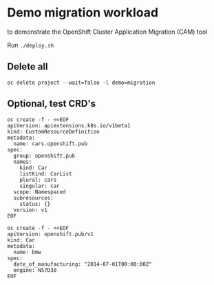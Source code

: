 # Demo migration workload
to demonstrate the OpenShift Cluster Application Migration (CAM) tool 


Run `./deploy.sh` 

## Delete all

```
oc delete project --wait=false -l demo=migration
```

## Optional, test CRD's

```
oc create -f - <<EOF 
apiVersion: apiextensions.k8s.io/v1beta1
kind: CustomResourceDefinition
metadata:
  name: cars.openshift.pub
spec:
  group: openshift.pub
  names:
    kind: Car
    listKind: CarList
    plural: cars
    singular: car
  scope: Namespaced
  subresources:
    status: {}
  version: v1
EOF

oc create -f - <<EOF
apiVersion: openshift.pub/v1
kind: Car
metadata:
  name: bmw
spec:
  date_of_manufacturing: "2014-07-01T00:00:00Z"
  engine: N57D30
EOF